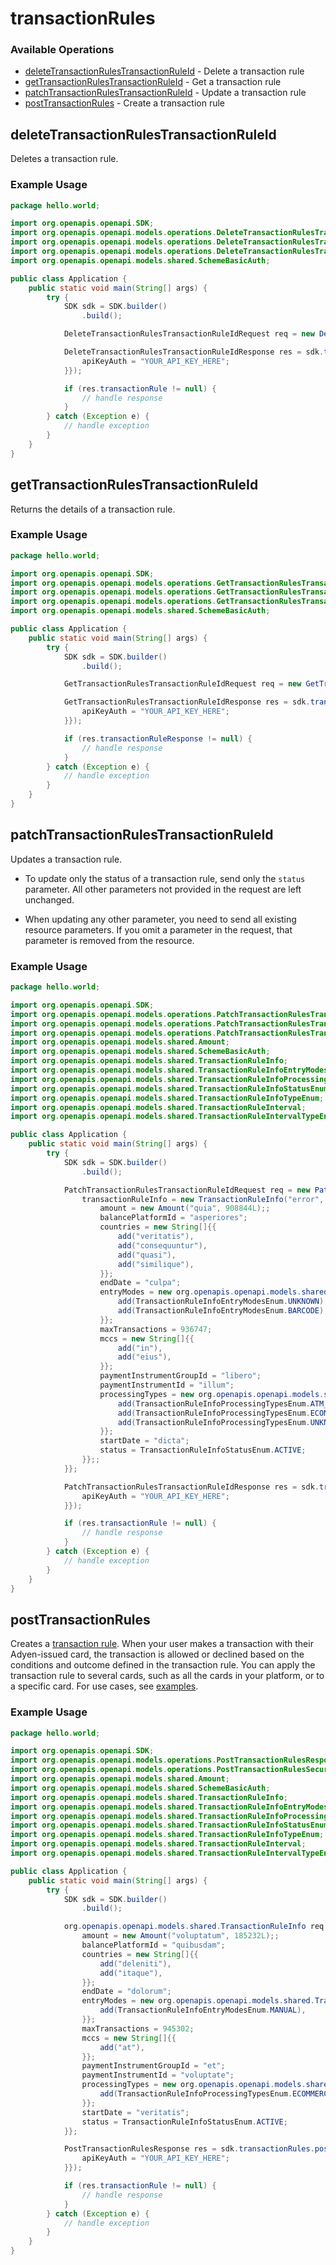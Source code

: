 # transactionRules

### Available Operations

* [deleteTransactionRulesTransactionRuleId](#deletetransactionrulestransactionruleid) - Delete a transaction rule
* [getTransactionRulesTransactionRuleId](#gettransactionrulestransactionruleid) - Get a transaction rule
* [patchTransactionRulesTransactionRuleId](#patchtransactionrulestransactionruleid) - Update a transaction rule
* [postTransactionRules](#posttransactionrules) - Create a transaction rule

## deleteTransactionRulesTransactionRuleId

Deletes a transaction rule.

### Example Usage

```java
package hello.world;

import org.openapis.openapi.SDK;
import org.openapis.openapi.models.operations.DeleteTransactionRulesTransactionRuleIdRequest;
import org.openapis.openapi.models.operations.DeleteTransactionRulesTransactionRuleIdResponse;
import org.openapis.openapi.models.operations.DeleteTransactionRulesTransactionRuleIdSecurity;
import org.openapis.openapi.models.shared.SchemeBasicAuth;

public class Application {
    public static void main(String[] args) {
        try {
            SDK sdk = SDK.builder()
                .build();

            DeleteTransactionRulesTransactionRuleIdRequest req = new DeleteTransactionRulesTransactionRuleIdRequest("esse");            

            DeleteTransactionRulesTransactionRuleIdResponse res = sdk.transactionRules.deleteTransactionRulesTransactionRuleId(req, new DeleteTransactionRulesTransactionRuleIdSecurity() {{
                apiKeyAuth = "YOUR_API_KEY_HERE";
            }});

            if (res.transactionRule != null) {
                // handle response
            }
        } catch (Exception e) {
            // handle exception
        }
    }
}
```

## getTransactionRulesTransactionRuleId

Returns the details of a transaction rule.

### Example Usage

```java
package hello.world;

import org.openapis.openapi.SDK;
import org.openapis.openapi.models.operations.GetTransactionRulesTransactionRuleIdRequest;
import org.openapis.openapi.models.operations.GetTransactionRulesTransactionRuleIdResponse;
import org.openapis.openapi.models.operations.GetTransactionRulesTransactionRuleIdSecurity;
import org.openapis.openapi.models.shared.SchemeBasicAuth;

public class Application {
    public static void main(String[] args) {
        try {
            SDK sdk = SDK.builder()
                .build();

            GetTransactionRulesTransactionRuleIdRequest req = new GetTransactionRulesTransactionRuleIdRequest("quasi");            

            GetTransactionRulesTransactionRuleIdResponse res = sdk.transactionRules.getTransactionRulesTransactionRuleId(req, new GetTransactionRulesTransactionRuleIdSecurity() {{
                apiKeyAuth = "YOUR_API_KEY_HERE";
            }});

            if (res.transactionRuleResponse != null) {
                // handle response
            }
        } catch (Exception e) {
            // handle exception
        }
    }
}
```

## patchTransactionRulesTransactionRuleId

Updates a transaction rule. 

* To update only the status of a transaction rule, send only the `status` parameter. All other parameters not provided in the request are left unchanged.

* When updating any other parameter, you need to send all existing resource parameters. If you omit a parameter in the request, that parameter is removed from the resource.

### Example Usage

```java
package hello.world;

import org.openapis.openapi.SDK;
import org.openapis.openapi.models.operations.PatchTransactionRulesTransactionRuleIdRequest;
import org.openapis.openapi.models.operations.PatchTransactionRulesTransactionRuleIdResponse;
import org.openapis.openapi.models.operations.PatchTransactionRulesTransactionRuleIdSecurity;
import org.openapis.openapi.models.shared.Amount;
import org.openapis.openapi.models.shared.SchemeBasicAuth;
import org.openapis.openapi.models.shared.TransactionRuleInfo;
import org.openapis.openapi.models.shared.TransactionRuleInfoEntryModesEnum;
import org.openapis.openapi.models.shared.TransactionRuleInfoProcessingTypesEnum;
import org.openapis.openapi.models.shared.TransactionRuleInfoStatusEnum;
import org.openapis.openapi.models.shared.TransactionRuleInfoTypeEnum;
import org.openapis.openapi.models.shared.TransactionRuleInterval;
import org.openapis.openapi.models.shared.TransactionRuleIntervalTypeEnum;

public class Application {
    public static void main(String[] args) {
        try {
            SDK sdk = SDK.builder()
                .build();

            PatchTransactionRulesTransactionRuleIdRequest req = new PatchTransactionRulesTransactionRuleIdRequest("a") {{
                transactionRuleInfo = new TransactionRuleInfo("error",                 new TransactionRuleInterval(TransactionRuleIntervalTypeEnum.MONTHLY);, "pariatur", TransactionRuleInfoTypeEnum.VELOCITY) {{
                    amount = new Amount("quia", 908844L);;
                    balancePlatformId = "asperiores";
                    countries = new String[]{{
                        add("veritatis"),
                        add("consequuntur"),
                        add("quasi"),
                        add("similique"),
                    }};
                    endDate = "culpa";
                    entryModes = new org.openapis.openapi.models.shared.TransactionRuleInfoEntryModesEnum[]{{
                        add(TransactionRuleInfoEntryModesEnum.UNKNOWN),
                        add(TransactionRuleInfoEntryModesEnum.BARCODE),
                    }};
                    maxTransactions = 936747;
                    mccs = new String[]{{
                        add("in"),
                        add("eius"),
                    }};
                    paymentInstrumentGroupId = "libero";
                    paymentInstrumentId = "illum";
                    processingTypes = new org.openapis.openapi.models.shared.TransactionRuleInfoProcessingTypesEnum[]{{
                        add(TransactionRuleInfoProcessingTypesEnum.ATM_WITHDRAW),
                        add(TransactionRuleInfoProcessingTypesEnum.ECOMMERCE),
                        add(TransactionRuleInfoProcessingTypesEnum.UNKNOWN),
                    }};
                    startDate = "dicta";
                    status = TransactionRuleInfoStatusEnum.ACTIVE;
                }};;
            }};            

            PatchTransactionRulesTransactionRuleIdResponse res = sdk.transactionRules.patchTransactionRulesTransactionRuleId(req, new PatchTransactionRulesTransactionRuleIdSecurity() {{
                apiKeyAuth = "YOUR_API_KEY_HERE";
            }});

            if (res.transactionRule != null) {
                // handle response
            }
        } catch (Exception e) {
            // handle exception
        }
    }
}
```

## postTransactionRules

Creates a [transaction rule](https://docs.adyen.com/issuing/transaction-rules). When your user makes a transaction with their Adyen-issued card, the transaction is allowed or declined based on the conditions and outcome defined in the transaction rule. You can apply the transaction rule to several cards, such as all the cards in your platform, or to a specific card. For use cases, see [examples](https://docs.adyen.com/issuing/transaction-rules/examples).

### Example Usage

```java
package hello.world;

import org.openapis.openapi.SDK;
import org.openapis.openapi.models.operations.PostTransactionRulesResponse;
import org.openapis.openapi.models.operations.PostTransactionRulesSecurity;
import org.openapis.openapi.models.shared.Amount;
import org.openapis.openapi.models.shared.SchemeBasicAuth;
import org.openapis.openapi.models.shared.TransactionRuleInfo;
import org.openapis.openapi.models.shared.TransactionRuleInfoEntryModesEnum;
import org.openapis.openapi.models.shared.TransactionRuleInfoProcessingTypesEnum;
import org.openapis.openapi.models.shared.TransactionRuleInfoStatusEnum;
import org.openapis.openapi.models.shared.TransactionRuleInfoTypeEnum;
import org.openapis.openapi.models.shared.TransactionRuleInterval;
import org.openapis.openapi.models.shared.TransactionRuleIntervalTypeEnum;

public class Application {
    public static void main(String[] args) {
        try {
            SDK sdk = SDK.builder()
                .build();

            org.openapis.openapi.models.shared.TransactionRuleInfo req = new TransactionRuleInfo("reprehenderit",                 new TransactionRuleInterval(TransactionRuleIntervalTypeEnum.LIFETIME);, "nisi", TransactionRuleInfoTypeEnum.ALLOW_LIST) {{
                amount = new Amount("voluptatum", 185232L);;
                balancePlatformId = "quibusdam";
                countries = new String[]{{
                    add("deleniti"),
                    add("itaque"),
                }};
                endDate = "dolorum";
                entryModes = new org.openapis.openapi.models.shared.TransactionRuleInfoEntryModesEnum[]{{
                    add(TransactionRuleInfoEntryModesEnum.MANUAL),
                }};
                maxTransactions = 945302;
                mccs = new String[]{{
                    add("at"),
                }};
                paymentInstrumentGroupId = "et";
                paymentInstrumentId = "voluptate";
                processingTypes = new org.openapis.openapi.models.shared.TransactionRuleInfoProcessingTypesEnum[]{{
                    add(TransactionRuleInfoProcessingTypesEnum.ECOMMERCE),
                }};
                startDate = "veritatis";
                status = TransactionRuleInfoStatusEnum.ACTIVE;
            }};            

            PostTransactionRulesResponse res = sdk.transactionRules.postTransactionRules(req, new PostTransactionRulesSecurity() {{
                apiKeyAuth = "YOUR_API_KEY_HERE";
            }});

            if (res.transactionRule != null) {
                // handle response
            }
        } catch (Exception e) {
            // handle exception
        }
    }
}
```
